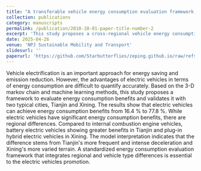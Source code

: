 ```yaml
---
title: "A transferable vehicle energy consumption evaluation framework for quantifying vehicle electrification energy benefits"
collection: publications
category: manuscripts
permalink: /publication/2010-10-01-paper-title-number-2
excerpt: 'This study proposes a cross-regional vehicle energy consumption assessment framework. Real-world driving data are first used, in combination with Markov chains, to construct a regional driving cycle database. This database is then coupled with machine learning models to estimate energy consumption across different regions.'
date: 2025-04-26
venue: 'NPJ Sustainable Mobility and Transport'
slidesurl: ''
paperurl: 'https://github.com/Starbutterflies/zeping.github.io/raw/refs/heads/master/files/A%20transferable%20vehicle%20energy%20consumption.pdf'
---
```

Vehicle electrification is an important approach for energy saving and emission reduction. However, the advantages of electric vehicles in terms of energy consumption are difficult to quantify accurately. Based on the 3-D markov chain and machine learning methods, this study proposes a framework to evaluate energy consumption benefits and validates it with two typical cities, Tianjin and Xining. The results show that electric vehicles can achieve energy consumption benefits from 16.4 % to 77.8 %. While electric vehicles have significant energy consumption benefits, there are regional differences. Compared to internal combustion engine vehicles, battery electric vehicles showing greater benefits in Tianjin and plug-in hybrid electric vehicles in Xining. The model interpretation indicates that the difference stems from Tianjin's more frequent and intense deceleration and Xining's more varied terrain. A standardized energy consumption evaluation framework that integrates regional and vehicle type differences is essential to the electric vehicles promotion.
